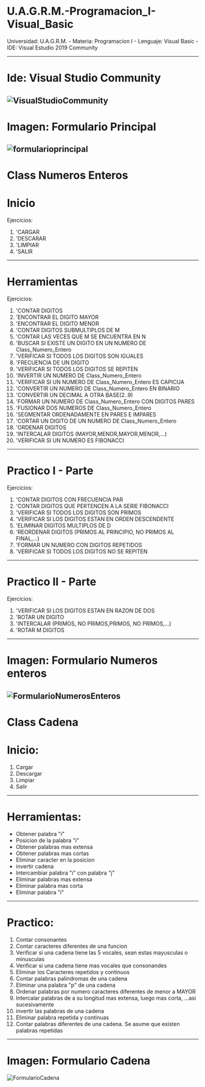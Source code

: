 # U.A.G.R.M.-Programacion_I-Visual_Basic
Universidad: U.A.G.R.M. - Materia: Programacion I - Lenguaje: Visual Basic - IDE: Visual Estudio 2019 Community

***************************************************************************************************************
# Ide: Visual Studio Community 
![VisualStudioCommunity](Imagenes/vs2019.png)
----------------------------------------------------------------------------------------------------------------
# Imagen: Formulario Principal
![formularioprincipal](Imagenes/formularioprincipal.png)
---------------------------------------------------------------------------------------------------------------
# Class Numeros Enteros

# Inicio
Ejercicios:

1. 'CARGAR
2. 'DESCARAR
3. 'LIMPIAR
4. 'SALIR
----------------------------------------------------------------------------------------------------------------
# Herramientas

Ejercicios:

1. 'CONTAR DIGITOS
2. 'ENCONTRAR EL DIGITO MAYOR
3. 'ENCONTRAR EL DIGITO MENOR
4. 'CONTAR DIGITOS SUBMULTIPLOS DE M
5. 'CONTAR LAS VECES QUE M SE ENCUENTRA EN N 
6. 'BUSCAR SI EXISTE UN DIGITO EN UN NUMERO DE Class_Numero_Entero
7. 'VERIFICAR SI TODOS LOS DIGITOS SON IGUALES
8. 'FRECUENCIA DE UN DIGITO
9. 'VERIFICAR SI TODOS LOS DIGITOS SE REPITEN
10. 'INVERTIR UN NUMERO DE Class_Numero_Entero
11. 'VERIFICAR SI UN NUMERO DE Class_Numero_Entero ES CAPICUA
12. 'CONVERTIR UN NUMERO DE Class_Numero_Entero EN BINARIO
13. 'CONVERTIR UN DECIMAL A OTRA BASE(2..9)
14. 'FORMAR UN NUMERO DE Class_Numero_Entero CON DIGITOS PARES
15. 'FUSIONAR DOS NUMEROS DE Class_Numero_Entero
16. 'SEGMENTAR ORDENADAMENTE EN PARES E IMPARES
17. 'CORTAR UN DIGITO DE UN NUMERO DE Class_Numero_Entero
18. 'ORDENAR DIGITOS
19. 'INTERCALAR DIGITOS (MAYOR,MENOR,MAYOR,MENOR,...)
20. 'VERIFICAR SI UN NUMERO ES FIBONACCI
----------------------------------------------------------------------------------------------------------------
# Practico I - Parte

Ejercicios:

1. 'CONTAR DIGITOS CON FRECUENCIA PAR
2. 'CONTAR DIGITOS QUE PERTENCEN A LA SERIE FIBONACCI
3. 'VERIFICAR SI TODOS LOS DIGITOS SON PRIMOS
4. 'VERIFICAR SI LOS DIGITOS ESTAN EN ORDEN DESCENDENTE
5. 'ELIMINAR DIGITOS MULTIPLOS DE D
6. 'REORDENAR DIGITOS (PRIMOS AL PRINCIPIO, NO PRIMOS AL FINAL,...)
7. 'FORMAR UN NUMERO CON DIGITOS REPETIDOS
8. 'VERIFICAR SI TODOS LOS DIGITOS NO SE REPITEN
----------------------------------------------------------------------------------------------------------------
# Practico II - Parte

Ejercicios:

1. 'VERIFICAR SI LOS DIGITOS ESTAN EN RAZON DE DOS
2. 'ROTAR UN DIGITO
3. 'INTERCALAR (PRIMOS, NO PRIMOS,PRIMOS, NO PRIMOS,...)
4. 'ROTAR M DIGITOS
----------------------------------------------------------------------------------------------------------------
# Imagen: Formulario Numeros enteros
![FormularioNumerosEnteros](Imagenes/formularionumerosenteros.png)
---------------------------------------------------------------------------------------------------------------
# Class Cadena

# Inicio:
1. Cargar
2. Descargar
3. Limpiar
4. Salir
---------------------------------------------------------------------------------------------------------------
# Herramientas:
* Obtener palabra "i"
* Posicion de la palabra "i"
* Obtener palabras mas extensa
* Obtener palabras mas cortas
* Eliminar caracter en la posicion
* invertir cadena
* Intercambiar palabra "i" con palabra "j"
* Eliminar palabras mas extensa
* Eliminar palabra mas corta
* Eliminar palabra "i"
---------------------------------------------------------------------------------------------------------------
# Practico:
1. Contar consonantes
2. Contar caracteres diferentes de una funcion
3. Verificar si una cadena tiene las 5 vocales, sean estas mayusculas o minusculas
4. Verificar si una cadena tiene mas vocales que consonandes
5. Eliminar los Caracteres repetidos y continuos
6. Contar palabras palindromas de una cadena
7. Eliminar una palabra "p" de una cadena
8. Ordenar palabras por numero caracteres diferentes de menor a MAYOR
9. Intercalar palabras de a su longitud mas extensa, luego mas corta, ...asi sucesivamente
10. invertir las palabras de una cadena
11. Eliminar palabra repetida y continuas
12. Contar palabras diferentes de una cadena. Se asume que existen palabras repetidas
---------------------------------------------------------------------------------------------------------------
# Imagen: Formulario Cadena
![FormularioCadena](Imagenes/formulariocadena.png)
